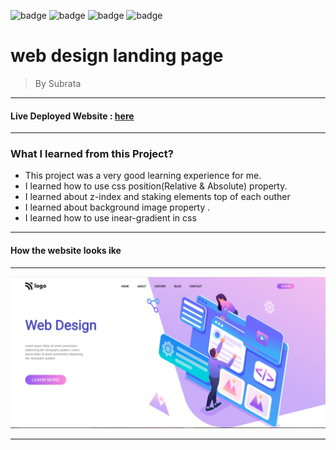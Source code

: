 
![badge](https://img.shields.io/badge/Made%20With-HTML%20%26%20CSS-brightgreen)
![badge](https://img.shields.io/badge/Mobile%20Responsive-No-orange)
![badge](https://img.shields.io/badge/Deployed-Yes-green)
![badge](https://img.shields.io/badge/Time%20Taken-4hrs-brightgreen)

# **web design landing page**

>By Subrata

-----
#### Live Deployed Website : [here](https://streets-landingpage.netlify.app/)

---
### What I learned from this Project?

- This project was a very good learning experience for me.
- I learned how to use css position(Relative & Absolute) property.
- I learned about z-index and staking elements top of each outher
- I learned about background image property .
- I learned how to use inear-gradient in css

---
#### How the website looks ike
---

![](thumbnail.png)

***






